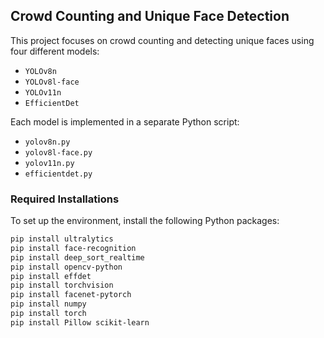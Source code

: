 ## Crowd Counting and Unique Face Detection

This project focuses on crowd counting and detecting unique faces using four different models:

- `YOLOv8n`
- `YOLOv8l-face`
- `YOLOv11n`
- `EfficientDet`

Each model is implemented in a separate Python script:
- `yolov8n.py`
- `yolov8l-face.py`
- `yolov11n.py`
- `efficientdet.py`

### Required Installations

To set up the environment, install the following Python packages:

```bash
pip install ultralytics
pip install face-recognition
pip install deep_sort_realtime
pip install opencv-python
pip install effdet
pip install torchvision
pip install facenet-pytorch
pip install numpy
pip install torch
pip install Pillow scikit-learn
```

